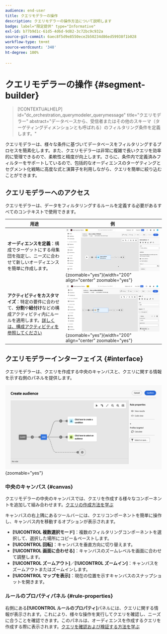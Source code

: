 ```yaml
---
audience: end-user
title: クエリモデラーの操作
description: クエリモデラーの操作方法について説明します
badge: label="限定提供" type="Informative"
exl-id: b77b9d1c-61d5-4d6d-9d82-3c72bc9c932a
source-git-commit: 6aec8f5d9e8550ece2b50234d86ed59938f1b028
workflow-type: tm+mt
source-wordcount: '348'
ht-degree: 100%

---
```


# クエリモデラーの操作 {#segment-builder}

>[!CONTEXTUALHELP]
>id="dc_orchestration_querymodeler_querymessage"
>title="クエリモデラー"
>abstract="データベースから、受信者またはその他のスキーマ（ターゲティングディメンションとも呼ばれる）のフィルタリング条件を定義します。"

クエリモデラーは、様々な条件に基づいてデータベースをフィルタリングするプロセスを簡素化します。また、クエリモデラーは非常に複雑で長いクエリを効率的に管理できるので、柔軟性と精度が向上します。さらに、条件内で定義済みフィルターをサポートしているので、包括的なオーディエンスのターゲティングとセグメント化戦略に高度な式と演算子を利用しながら、クエリを簡単に絞り込むことができます。

## クエリモデラーへのアクセス

クエリモデラーは、データをフィルタリングするルールを定義する必要があるすべてのコンテキストで使用できます。

| 用途 | 例 |
|  ---  |  ---  |
| **オーディエンスを定義**：構成でターゲットにする母集団を指定し、ニーズに合わせて新しいオーディエンスを簡単に作成します。 | ![](assets/access-audience.png){zoomable="yes"}{width="200" align="center" zoomable="yes"} |
| **アクティビティをカスタマイズ**：特定の要件に合わせて、**分割**&#x200B;や&#x200B;**紐付け**&#x200B;などの構成アクティビティ内にルールを適用します。[詳しくは、構成アクティビティを参照してください](../compositions/activities/about-activities.md) | ![](assets/access-composition.png){zoomable="yes"}{width="200" align="center" zoomable="yes"} |

## クエリモデラーインターフェイス {#interface}

クエリモデラーは、クエリを作成する中央のキャンバスと、クエリに関する情報を示す右側のパネルを提供します。

![](assets/query-interface.png){zoomable="yes"}

### 中央のキャンバス {#canvas}

クエリモデラーの中央のキャンバスでは、クエリを作成する様々なコンポーネントを追加して組み合わせます。[クエリの作成方法を学ぶ](build-query.md)

キャンバスの右上隅にあるツールバーには、クエリコンポーネントを簡単に操作し、キャンバス内を移動するオプションが表示されます。

* **[!UICONTROL 複数選択モード]**：複数のフィルタリングコンポーネントを選択して、選択した場所にコピー＆ペーストします。
* **[!UICONTROL 回転]**：キャンバスを垂直方向に切り替えます。
* **[!UICONTROL 画面に合わせる]**：キャンバスのズームレベルを画面に合わせて調整します。
* **[!UICONTROL ズームアウト]**／**[!UICONTROL ズームイン]**：キャンバスをズームアウトまたはズームインします。
* **[!UICONTROL マップを表示]**：現在の位置を示すキャンバスのスナップショットを開きます。

### ルールのプロパティパネル {#rule-properties}

右側にある&#x200B;**[!UICONTROL ルールのプロパティ]**&#x200B;パネルには、クエリに関する情報が表示されます。これにより、様々な操作を実行してクエリを確認し、ニーズに合うことを確認できます。このパネルは、オーディエンスを作成するクエリを作成する際に表示されます。[クエリを確認および検証する方法を学ぶ](build-query.md#check-and-validate-your-query)
